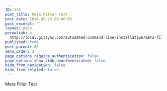 ```yaml
---
ID: 132
post_title: Meta Filter Test
post_date: 2016-02-23 09:06:02
post_excerpt: ""
layout: page
permalink: >
  http://local.gitsync.com/automated-command-line-installation/meta-filter-test/
published: true
post_parent: 83
menu_order: 2
page_options_require_authentication: false
page_options_show_link_unauthenticated: false
hide_from_navigation: false
hide_from_related: false
---
```

Meta Filter Test